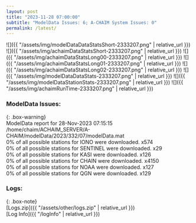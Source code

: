 ```yaml
---
layout: post
title: "2023-11-28 07:00:00"
subtitle: "ModelData Issues: 6; A-CHAIM System Issues: 0"
permalink: /latest/
---
```


![]({{ "/assets/img/modelDataDataStatsShort-2333207.png" | relative_url }})
![]({{ "/assets/img/achaimDataStatsShort-2333207.png" | relative_url }})
![]({{ "/assets/img/achaimDataStatsLong00-2333207.png" | relative_url }})
![]({{ "/assets/img/achaimDataStatsLong01-2333207.png" | relative_url }})
![]({{ "/assets/img/achaimDataStatsLong02-2333207.png" | relative_url }})
![]({{ "/assets/img/modelDataDataStats-2333207.png" | relative_url }})
![]({{ "/assets/img/modelDataStationStats-2333207.png" | relative_url }})
![]({{ "/assets/img/achaimRunTime-2333207.png" | relative_url }})


### ModelData Issues:  
  
{: .box-warning}  
 ModelData report for 28-Nov-2023 07:15:15   
 /home/chaim/ACHAIM_SERVER/A-CHAIM/modelData/2023/332/07/modelData.mat   
 0% of all possible stations for IONO were downloaded. x574   
 0% of all possible stations for SENTINEL were downloaded. x29   
 0% of all possible stations for KASI were downloaded. x126   
 0% of all possible stations for CHAIN were downloaded. x4150   
 0% of all possible stations for NOAA were downloaded. x127   
 0% of all possible stations for QGN were downloaded. x129   
  


### Logs:  
  
{: .box-note}  
[Logs.zip]({{ "/assets/other/logs.zip" | relative_url }})  
[Log Info]({{ "/logInfo" | relative_url }})  
